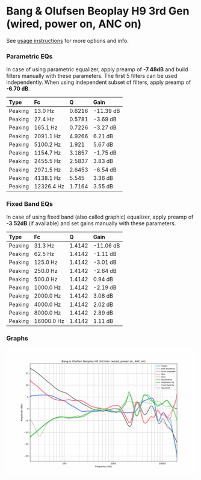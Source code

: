 # Bang & Olufsen Beoplay H9 3rd Gen (wired, power on, ANC on)
See [usage instructions](https://github.com/jaakkopasanen/AutoEq#usage) for more options and info.

### Parametric EQs
In case of using parametric equalizer, apply preamp of **-7.48dB** and build filters manually
with these parameters. The first 5 filters can be used independently.
When using independent subset of filters, apply preamp of **-6.70 dB**.

| Type    | Fc         |      Q | Gain      |
|:--------|:-----------|:-------|:----------|
| Peaking | 13.0 Hz    | 0.6216 | -11.39 dB |
| Peaking | 27.4 Hz    | 0.5781 | -3.69 dB  |
| Peaking | 165.1 Hz   | 0.7226 | -3.27 dB  |
| Peaking | 2091.1 Hz  | 4.9266 | 6.21 dB   |
| Peaking | 5100.2 Hz  | 1.921  | 5.67 dB   |
| Peaking | 1154.7 Hz  | 3.1857 | -1.75 dB  |
| Peaking | 2455.5 Hz  | 2.5837 | 3.83 dB   |
| Peaking | 2971.5 Hz  | 2.6453 | -6.54 dB  |
| Peaking | 4138.1 Hz  | 5.545  | 3.36 dB   |
| Peaking | 12326.4 Hz | 1.7164 | 3.55 dB   |

### Fixed Band EQs
In case of using fixed band (also called graphic) equalizer, apply preamp of **-3.52dB**
(if available) and set gains manually with these parameters.

| Type    | Fc         |      Q | Gain      |
|:--------|:-----------|:-------|:----------|
| Peaking | 31.3 Hz    | 1.4142 | -11.06 dB |
| Peaking | 62.5 Hz    | 1.4142 | -1.11 dB  |
| Peaking | 125.0 Hz   | 1.4142 | -3.01 dB  |
| Peaking | 250.0 Hz   | 1.4142 | -2.64 dB  |
| Peaking | 500.0 Hz   | 1.4142 | 0.94 dB   |
| Peaking | 1000.0 Hz  | 1.4142 | -2.19 dB  |
| Peaking | 2000.0 Hz  | 1.4142 | 3.08 dB   |
| Peaking | 4000.0 Hz  | 1.4142 | 2.02 dB   |
| Peaking | 8000.0 Hz  | 1.4142 | 2.89 dB   |
| Peaking | 16000.0 Hz | 1.4142 | 1.11 dB   |

### Graphs
![](./Bang%20&%20Olufsen%20Beoplay%20H9%203rd%20Gen%20(wired,%20power%20on,%20ANC%20on).png)